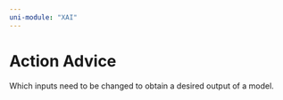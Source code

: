 ```yaml
---
uni-module: "XAI"
---
```


# Action Advice

Which inputs need to be changed to obtain a desired output of a model.
